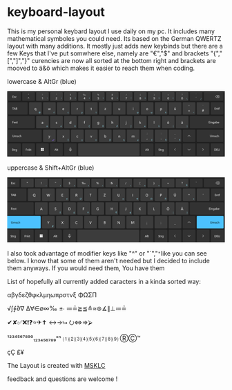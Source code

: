 # keyboard-layout

This is my personal keybard layout I use daily on my pc. It includes many mathematical symboles you could need. Its based on the German QWERTZ layout with many additions. It mostly just adds new keybinds but there are a few Keys that I've put somwhere else, namely are "€","$" and brackets "{","[","]","}" curencies are now all sorted at the bottom right and brackets are mooved to ä&ö which makes it easier to reach them when coding.


lowercase  &  AltGr (blue)
<div align="center">
  <img src="./media/lowercase_layout.png"/>
</div>


uppercase  &  Shift+AltGr (blue)
<div align="center">
  <img src="./media/uppercase_layout.png"/>
</div>


I also took advantage of modifier keys like "^" or "´","`"`like you can see below. I know that some of them aren't needed but I decided to include them anyways. If you would need them, You have them




List of hopefully all currently added caracters in a kinda sorted way:

αβγδεζθφκλµηωπρστνξ ΦΩΣΠ

√∫∮∂∇ Δ∀∈∅∞‰ ±∙ ≔≟≧≦≙≈⊜∡∥⊥≔≟

✔✘✅❌❗❓⭐✈✝ ↔→⮡ ⭮⇔⇒⮚

¹²³⁴⁵⁶⁷⁸⁹⁰₁₂₃₄₅₆₇₈₉ˣⁿ ⑴⑵⑶⑷⑸⑹⑺⑻⑼ ⓇⒸ™

çÇ £¥

The Layout is created with [MSKLC](https://www.microsoft.com/en-us/download/details.aspx?id=102134)


feedback and questions are welcome !